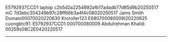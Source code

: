 E5792937CCD1
laptop c2b5d2a2254892afb17adadb77d85d9b20250517
mC 7d3ebc304249b97c28ff66b3a4f4c08020250517
Jams Smith Domain00070020220630
Kroroller123 E680700080009I20220625
cuongbtc91: E5792937CCD1 000700080009
Abdulrehman Khalid: 00259s08C2E0420220517

-----------------------------------------
